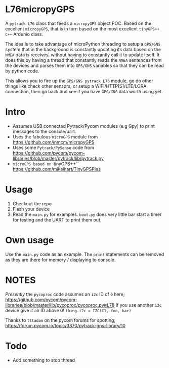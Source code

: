 # L76micropyGPS
A ``pytrack L76`` class that feeds a ``micropyGPS`` object POC.  Based on the excellent ``micropyGPS``, that is in turn based on the most excellent ``tinyGPS++`` ``C++`` Ardunio class.

The idea is to take advantage of microPython threading to setup a ``GPS/GNS`` system that in the background is constantly updating its data based on the ``NMEA`` data is receives, without having to constantly call it to update itself.  It does this by having a thread that constantly reads the ``NMEA`` sentences from the devices and parses them into ``GPS/GNS`` variables so that they can be read by python code.

This allows you to fire up the ``GPS/GNS pytrack L76`` module, go do other things like check other sensors, or setup a WIFI/HTTP[S]/LTE/LORA connection, then go back and see if you have ``GPS/GNS`` data worth using yet.

Intro
================
* Assumes USB connected Pytrack/Pycom modules (e.g Gpy) to print messages to the console/uart.
* Uses the fabulous ``microGPS`` module from https://github.com/inmcm/micropyGPS
* Uses some ``Pytrack/PySense`` code from 
https://github.com/pycom/pycom-libraries/blob/master/pytrack/lib/pytrack.py
* ``microGPS based on ``tinyGPS++`` https://github.com/mikalhart/TinyGPSPlus

Usage
=================
1. Checkout the repo
2. Flash your device
3. Read the ``main.py`` for examples.  ``boot.py`` does very little bar start a timer for testing and the UART to print them out.

Own usage
=================
Use the ``main.py`` code as an example.  The ``print`` statements can be removed as they are there for memory / displaying to console.

NOTES
=================
*Presently* the ``pycoproc`` code assumes an ``i2c`` ID of ``0`` here; https://github.com/pycom/pycom-libraries/blob/master/lib/pycoproc/pycoproc.py#L78  If you use another ``i2c`` device give it an ID above 0! ``thing.i2c = I2C(C1, foo, bar)``

Thanks to ``tttadam`` on the pycom forums for spotting; https://forum.pycom.io/topic/3870/pytrack-gps-library/10


Todo
=================
* Add something to stop thread
